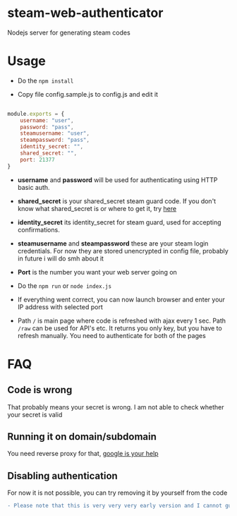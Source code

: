 # steam-web-authenticator
Nodejs server for generating steam codes

# Usage
- Do the ``` npm install ```

- Copy file config.sample.js to config.js and edit it
```javascript
    
module.exports = {
	username: "user",
	password: "pass",
	steamusername: "user",
	steampassword: "pass",
	identity_secret: "",
	shared_secret: "",
	port: 21377
}
```
  - **username** and **password** will be used for authenticating using HTTP basic auth.
  - **shared_secret** is your shared_secret steam guard code. If you don't know what shared_secret is or where to get it, try [here](http://goo.gl/search/steam+shared_secret)
  - **identity_secret** its identity_secret for steam guard, used for accepting confirmations.
  - **steamusername** and **steampassword** these are your steam login credentials. For now they are stored unencrypted in config file, probably in future i will do smh about it
  - **Port** is the number you want your web server going on

- Do the ```npm run``` or ```node index.js```
- If everything went correct, you can now launch browser and enter your IP address with selected port
- Path ```/``` is main page where code is refreshed with ajax every 1 sec. Path ```/raw``` can be used for API's etc. It returns you only key, but you have to refresh manually. You need to authenticate for both of the pages 
# FAQ
## Code is wrong
That probably means your secret is wrong. I am not able to check whether your secret is valid
## Running it on domain/subdomain
You need reverse proxy for that, [google is your help](http://goo.gl/search/running+reverse+proxy+for+nodejs)
## Disabling authentication
For now it is not possible, you can try removing it by yourself from the code
```diff
- Please note that this is very very very early version and I cannot guarantee you full security.*
```
